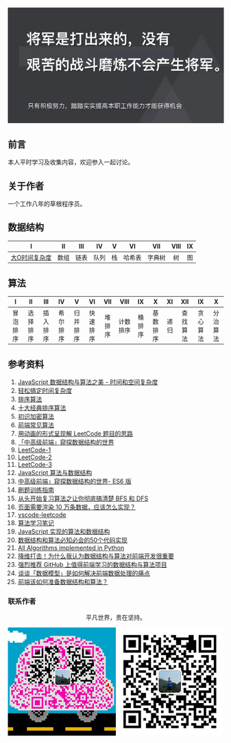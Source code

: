 ![image](./img/timg.jpg)
<br>

## 前言

本人平时学习及收集内容，欢迎参入一起讨论。

## 关于作者

一个工作八年的草根程序员。

## 数据结构

|                                                                    I                                                                    |  II   |  III  |  IV   |   V   |   VI   |  VII   | VIII  |  IX   |
| :-------------------------------------------------------------------------------------------------------------------------------------: | :---: | :---: | :---: | :---: | :----: | :----: | :---: | :---: |
| [大O时间复杂度](https://github.com/cs-learning-record/algorithm/blob/master/%E5%A4%A7O%E6%97%B6%E9%97%B4%E5%A4%8D%E6%9D%82%E5%BA%A6.md) | 数组  | 链表  | 队列  |  栈   | 哈希表 | 字典树 |  树   |  图   |

## 算法

|    I     |    II    |   III    |    IV    |    V     |    VI    |  VII   |   VIII   |   IX   |    X     |  XI   |   XII    |    IX    |    X     |
| :------: | :------: | :------: | :------: | :------: | :------: | :----: | :------: | :----: | :------: | :---: | :------: | :------: | :------: |
| 冒泡排序 | 选择排序 | 插入排序 | 希尔排序 | 归并排序 | 快速排序 | 堆排序 | 计数排序 | 桶排序 | 基数排序 | 递归  | 查找算法 | 贪心算法 | 分治算法 | 回溯算法 |

## 参考资料

1. [JavaScript 数据结构与算法之美 - 时间和空间复杂度](https://github.com/biaochenxuying/blog/issues/29)
2. [轻松搞定时间复杂度](https://mp.weixin.qq.com/s/aUDrVMhFUT3LfsHfuBopTw)
3. [排序算法](https://github.com/ftTony/blog/issues/30)
4.  [十大经典排序算法](https://github.com/hustcc/JS-Sorting-Algorithm)
5.  [初识加密算法](https://mp.weixin.qq.com/s/8iBZ3_CIzw3kWjmPYACDrw)
6.  [前端常见算法](https://github.com/ftTony/blog/issues/24)
7.  [用动画的形式呈现解 LeetCode 题目的思路](https://github.com/MisterBooo/LeetCodeAnimation)
8.  [「中高级前端」窥探数据结构的世界](https://juejin.im/post/5cd1ab3df265da03587c142a)
9.  [LeetCode-1](https://github.com/azl397985856/leetcode)
10. [LeetCode-2](https://github.com/xcatliu/leetcode)
11. [LeetCode-3](https://github.com/LiangJunrong/document-library/tree/master/other-library/LeetCode)
12. [JavaScript 算法与数据结构](https://github.com/trekhleb/javascript-algorithms/blob/master/README.zh-CN.md)
13. [中高级前端」窥探数据结构的世界- ES6 版](https://juejin.im/post/5cd1ab3df265da03587c142a)
14. [刷题训练指南](https://github.com/apachecn/awesome-algorithm)
15. [从头开始复习算法之让你彻底搞清楚 BFS 和 DFS](https://mp.weixin.qq.com/s/AAsbpVevRRGEMrT7SdH60Q)
16. [页面需要渲染 10 万条数据，应该怎么实现？](https://www.cnblogs.com/ldld/p/11028179.html)
17. [vscode-leetcode](https://github.com/jdneo/vscode-leetcode)
18. [算法学习笔记](https://github.com/nonstriater/Learn-Algorithms)
19. [JavaScript 实现的算法和数据结构](https://github.com/ConardLi/awesome-coding-js)
20. [数据结构和算法必知必会的50个代码实现](https://github.com/wangzheng0822/algo)
21. [All Algorithms implemented in Python](https://github.com/TheAlgorithms/Python)
22. [降维打击！为什么我认为数据结构与算法对前端开发很重要](https://mp.weixin.qq.com/s/w532W5aVO67MyMeSpkI3uQ)
23. [强烈推荐 GitHub 上值得前端学习的数据结构与算法项目](https://segmentfault.com/a/1190000019842169)
24. [谈谈「数据模型」是如何解决前端数据处理的痛点](https://mp.weixin.qq.com/s/e061ugOvHoQqTe6EYqYHug)
25. [前端该如何准备数据结构和算法？](https://juejin.im/post/5d5b307b5188253da24d3cd1)

### 联系作者

<div align="center">
    <p>
        平凡世界，贵在坚持。
    </p>
    <img src="./img/contact.png" />
</div>
